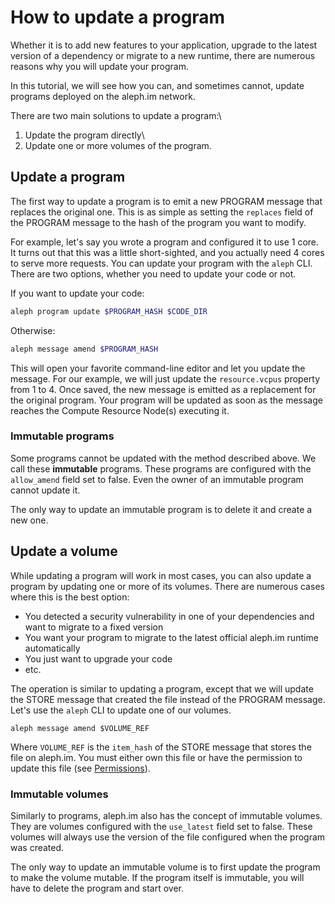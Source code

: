 # How to update a program

Whether it is to add new features to your application, upgrade to the latest version of a dependency or migrate to
a new runtime, there are numerous reasons why you will update your program.

In this tutorial, we will see how you can, and sometimes cannot, update programs deployed on the aleph.im network.

There are two main solutions to update a program:\
1. Update the program directly\
2. Update one or more volumes of the program.

## Update a program

The first way to update a program is to emit a new PROGRAM message that replaces the original one.
This is as simple as setting the `replaces` field of the PROGRAM message to the hash of the program
you want to modify.

For example, let's say you wrote a program and configured it to use 1 core.
It turns out that this was a little short-sighted, and you actually need 4 cores
to serve more requests.
You can update your program with the `aleph` CLI.
There are two options, whether you need to update your code or not.

If you want to update your code:

```bash
aleph program update $PROGRAM_HASH $CODE_DIR
```

Otherwise:

```bash
aleph message amend $PROGRAM_HASH
```

This will open your favorite command-line editor and let you update the message.
For our example, we will just update the `resource.vcpus` property from 1 to 4.
Once saved, the new message is emitted as a replacement for the original program.
Your program will be updated as soon as the message reaches the Compute Resource Node(s) executing it.

### Immutable programs

Some programs cannot be updated with the method described above.
We call these __immutable__ programs.
These programs are configured with the `allow_amend` field set to false.
Even the owner of an immutable program cannot update it.

The only way to update an immutable program is to delete it and create a new one.

## Update a volume

While updating a program will work in most cases, you can also update a program by updating one or more
of its volumes.
There are numerous cases where this is the best option:

* You detected a security vulnerability in one of your dependencies and want to migrate to a fixed version
* You want your program to migrate to the latest official aleph.im runtime automatically
* You just want to upgrade your code
* etc.

The operation is similar to updating a program, except that we will update the STORE message
that created the file instead of the PROGRAM message.
Let's use the `aleph` CLI to update one of our volumes.

```
aleph message amend $VOLUME_REF
```

Where `VOLUME_REF` is the `item_hash` of the STORE message that stores the file on aleph.im.
You must either own this file or have the permission to update this file 
(see [Permissions](../protocol/permissions.md)).

### Immutable volumes

Similarly to programs, aleph.im also has the concept of immutable volumes.
They are volumes configured with the `use_latest` field set to false.
These volumes will always use the version of the file configured when the program was created.

The only way to update an immutable volume is to first update the program to make the volume
mutable.
If the program itself is immutable, you will have to delete the program and start over.
